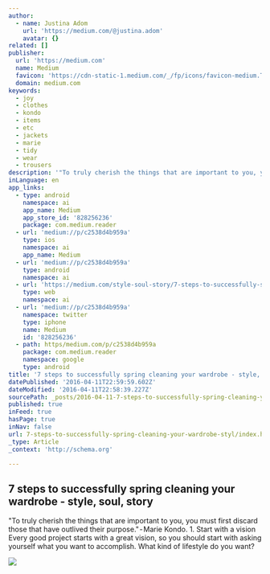 ```yaml
---
author:
  - name: Justina Adom
    url: 'https://medium.com/@justina.adom'
    avatar: {}
related: []
publisher:
  url: 'https://medium.com'
  name: Medium
  favicon: 'https://cdn-static-1.medium.com/_/fp/icons/favicon-medium.TAS6uQ-Y7kcKgi0xjcYHXw.ico'
  domain: medium.com
keywords:
  - joy
  - clothes
  - kondo
  - items
  - etc
  - jackets
  - marie
  - tidy
  - wear
  - trousers
description: '"To truly cherish the things that are important to you, you must first discard those that have outlived their purpose." - Marie Kondo. 1. Start with a vision Every good project starts with a great vision, so you should start with asking yourself what you want to accomplish. What kind of lifestyle do you want?'
inLanguage: en
app_links:
  - type: android
    namespace: ai
    app_name: Medium
    app_store_id: '828256236'
    package: com.medium.reader
  - url: 'medium://p/c2538d4b959a'
    type: ios
    namespace: ai
    app_name: Medium
  - url: 'medium://p/c2538d4b959a'
    type: android
    namespace: ai
  - url: 'https://medium.com/style-soul-story/7-steps-to-successfully-spring-cleaning-your-wardrobe-c2538d4b959a'
    type: web
    namespace: ai
  - url: 'medium://p/c2538d4b959a'
    namespace: twitter
    type: iphone
    name: Medium
    id: '828256236'
  - path: https/medium.com/p/c2538d4b959a
    package: com.medium.reader
    namespace: google
    type: android
title: '7 steps to successfully spring cleaning your wardrobe - style, soul, story'
datePublished: '2016-04-11T22:59:59.602Z'
dateModified: '2016-04-11T22:58:39.227Z'
sourcePath: _posts/2016-04-11-7-steps-to-successfully-spring-cleaning-your-wardrobe-styl.md
published: true
inFeed: true
hasPage: true
inNav: false
url: 7-steps-to-successfully-spring-cleaning-your-wardrobe-styl/index.html
_type: Article
_context: 'http://schema.org'

---
```

<article style=""><h1>7 steps to successfully spring cleaning your wardrobe - style, soul, story</h1><p>"To truly cherish the things that are important to you, you must first discard those that have outlived their purpose." - Marie Kondo. 1. Start with a vision Every good project starts with a great vision, so you should start with asking yourself what you want to accomplish. What kind of lifestyle do you want?</p><img src="https://cdn-images-1.medium.com/max/1200/1*V7RYNqeASXn1Oim9KJRjEQ.jpeg" /></article>